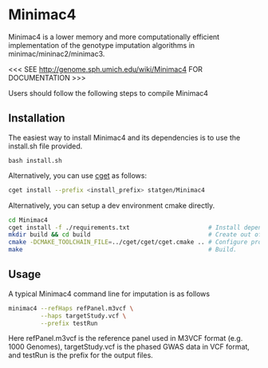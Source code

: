 # Minimac4

Minimac4 is a lower memory and more computationally efficient
implementation of the genotype imputation algorithms in 
minimac/mininac2/minimac3.

<<< SEE http://genome.sph.umich.edu/wiki/Minimac4 FOR DOCUMENTATION >>>

Users should follow the following steps to compile Minimac4 

## Installation
The easiest way to install Minimac4 and its dependencies is to use the install.sh file provided.

```bash install.sh```

Alternatively, you can use [cget](http://cget.readthedocs.io/en/latest/src/intro.html#installing-cget) as follows:
```bash
cget install --prefix <install_prefix> statgen/Minimac4
```

Alternatively, you can setup a dev environment cmake directly.
```bash
cd Minimac4
cget install -f ./requirements.txt                      # Install dependencies locally.
mkdir build && cd build                                 # Create out of source build directory.
cmake -DCMAKE_TOOLCHAIN_FILE=../cget/cget/cget.cmake .. # Configure project with dependency paths.
make                                                    # Build.
```

## Usage
A typical Minimac4 command line for imputation is as follows
```bash
minimac4 --refHaps refPanel.m3vcf \
         --haps targetStudy.vcf \
         --prefix testRun
```
Here refPanel.m3vcf is the reference panel used in M3VCF format (e.g. 1000 Genomes), 
targetStudy.vcf is the phased GWAS data in VCF format, 
and testRun is the prefix for the output files.
